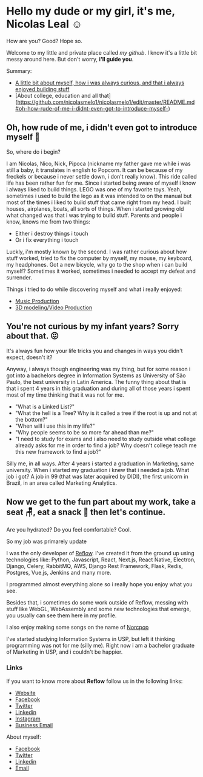 # Hello my dude or my girl, it's me, Nicolas Leal ☺️

How are you? Good? Hope so.

Welcome to my little and private place called *my github*. I know it's a little bit messy around here. But don't worry, __i'll guide you__.

Summary:
- [A little bit about myself, how i was always curious, and that i always enjoyed building stuff](https://github.com/nicolasmelo1/nicolasmelo1/edit/master/README.md#oh-how-rude-of-me-i-didnt-even-got-to-introduce-myself-)
- [About college, education and all that] (https://github.com/nicolasmelo1/nicolasmelo1/edit/master/README.md#oh-how-rude-of-me-i-didnt-even-got-to-introduce-myself-)


## Oh, how rude of me, i didn't even got to introduce myself 🥹

So, where do i begin?

I am Nicolas, Nico, Nick, Pipoca (nickname my father gave me while i was still a baby, it translates in english to Popcorn. It can be because of my freckels or because i never settle down, i don't really know). This ride called life has been rather fun for me. Since i started being aware of myself i know i always liked to build things. LEGO was one of my favorite toys. Yeah, sometimes i used to build the lego as it was intended to on the manual but most of the times i liked to build stuff that came right from my head. I built houses, airplanes, boats, all sorts of things. When i started growing old what changed was that i was trying to build stuff. Parents and people i know, knows me from two things: 

- Either i destroy things i touch
- Or i fix everything i touch

Luckly, i'm mostly known by the second. I was rather curious about how stuff worked, tried to fix the computer by myself, my mouse, my keyboard, my headphones. Got a new bicycle, why go to the shop when i can build myself? Sometimes it worked, sometimes i needed to accept my defeat and surrender.

Things i tried to do while discovering myself and what i really enjoyed:
- [Music Production](https://soundcloud.com/norcpop)
- [3D modeling/Video Production](https://www.youtube.com/@Nicolasmelo12)


## You're not curious by my infant years? Sorry about that. 😖

It's always fun how your life tricks you and changes in ways you didn't expect, doesn't it?

Anyway, i always though engineering was my thing, but for some reason i got into a bachelors degree in Information Systems as University of São Paulo, the best university in Latin America. The funny thing about that is that i spent 4 years in this graduation and during all of those years i spent most of my time thinking that it was not for me. 

- "What is a Linked List?" 
- "What the hell is a Tree? Why is it called a tree if the root is up and not at the bottom?" 
- "When will i use this in my life?" 
- "Why people seems to be so more far ahead than me?" 
- "I need to study for exams and i also need to study outside what college already asks for me in order to find a job? Why doesn't college teach me this new framework to find a job?"

Silly me, in all ways. After 4 years i started a graduation in Marketing, same university. When i started my graduation i knew that i needed a job. What job i got? A job in 99 (that was later acquired by DIDI), the first unicorn in Brazil, in an area called Marketing Analytics.

## Now we get to the fun part about my work, take a seat 🪑, eat a snack 🌯 then let's continue.

Are you hydrated? Do you feel comfortable? Cool.

So my job was primarely update 

I was the only developer of [Reflow](www.reflow.com.br). I've created it from the ground up using technologies like:
Python, Javascript, React, Next.js, React Native, Electron, Django, Celery, RabbitMQ, AWS, Django Rest Framework, Flask, Redis, Postgres, Vue.js, Jenkins and many more.

I programmed almost everything alone so i really hope you enjoy what you see.

Besides that, i sometimes do some work outside of Reflow, messing with stuff like WebGL, WebAssembly and some new technologies that emerge, you usually can see them here in my profile.

I also enjoy making some songs on the name of [Norcpop](https://soundcloud.com/norcpop)

I've started studying Information Systems in USP, but left it thinking programming was not for me (silly me). Right now i am a bachelor graduate of Marketing in USP, and i couldn't be happier.

### Links
If you want to know more about **Reflow** follow us in the following links:
- [Website](https://www.reflow.com.br)
- [Facebook](https://www.facebook.com/reflowHQ/)
- [Twitter](https://twitter.com/ReflowHQ)
- [Linkedin](https://www.linkedin.com/company/35572638/)
- [Instagram](https://www.instagram.com/reflow.app/)
- [Business Email](mailto:reflow@reflow.com)

About myself:
- [Facebook](https://www.facebook.com/nicolas.leal.de.melo)
- [Twitter](https://twitter.com/nicolasmelo)
- [Linkedin](https://www.linkedin.com/in/nicolas-melo/)
- [Email](mailto:nicolasmelo12@gmail.com)
